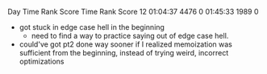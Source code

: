 Day       Time  Rank  Score       Time   Rank  Score
 12   01:04:37  4476      0   01:45:33   1989      0

- got stuck in edge case hell in the beginning
	- need to find a way to practice saying out of edge case hell.
- could've got pt2 done way sooner if I realized memoization was sufficient from the beginning, instead of trying weird, incorrect optimizations